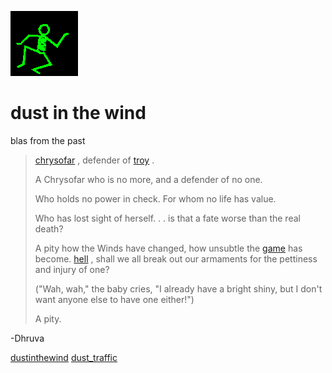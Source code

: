 ![dancer](assets/dancer.gif)

# dust in the wind

 blas from the past
>
>    [chrysofar](chrysofar.md) , defender of  [troy](troy.md) . 
>
>   A Chrysofar who is no more, and a defender of no one. 
>
>   Who holds no power in check. For whom no life has value. 
>
>   Who has lost sight of herself. . . is that a fate worse than the real death? 
>
>   A pity how the Winds have changed, how unsubtle the  [game](game.md)  has become.  [hell](hell.md) , shall we all break out our armaments for the pettiness and injury of one? 
>
>   ("Wah, wah," the baby cries, "I already have a bright shiny, but I don't want anyone else to have one either!") 
>
>   A pity. 

-Dhruva 

  [dustinthewind](dustinthewind.md)  [dust_traffic](dust_traffic.md) 

 